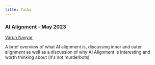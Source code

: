```yaml
---
title: Talks
---
```


### [AI Alignment](https://docs.google.com/presentation/d/1Tc0d5oT7JOjm8EuDlXfgyeC_Q37_rNo-hebKxU4s9gs/edit?usp=sharing) - May 2023

[Varun Nayyar](https://github.com/nayyarv)

A brief overview of what AI alignment is, discussing inner and outer alignment as well as a discussion of why AI Alignment is interesting and worth thinking about (it's not murderbots)